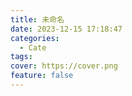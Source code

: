 ```yaml
---
title: 未命名
date: 2023-12-15 17:18:47
categories:
  - Cate
tags: 
cover: https://cover.png
feature: false
---
```

